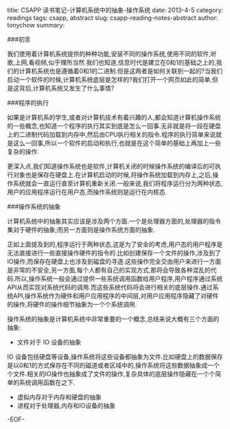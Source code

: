 title: CSAPP 读书笔记-计算机系统中的抽象-操作系统
date: 2013-4-5
category: readings
tags: csapp, abstract
slug: csapp-reading-notes-abstract
author: tonychow
summary: 

###初言

我们使用着计算机系统提供的种种功能,安装不同的操作系统,使用不同的软件,听歌,上网,看视频,似乎理所当然.我们也知道,信息时代是建立在0和1的基础之上的,我们的计算机系统也是遵循着0和1的二进制.但是这两者是如何关联到一起的?当我们启动一个软件的时候,计算机系统底层是怎样的?我们打开一个网页如此的简单,但是这背后,计算机系统又发生了什么事情?

###程序的执行

如果是计算机系的学生,或者对计算机技术有着兴趣的人,都会知道计算机操作系统的一些概念,也知道一个程序的执行其实到底是怎么一回事.无非就是将一段在硬盘上的二进制代码加载到内存中,然后由CPU执行相关的指令.程序的执行简单来说就是这么一回事,所以一个软件的启动和执行,也就是在这个简单的基础上再加上一些复杂的操作.
<!--more-->
更深入点,我们知道操作系统也是软件,计算机关闭的时候操作系统的编译后的可执行对象也是保存在硬盘上.在计算机启动的时候,将操作系统加载到内存上,之后,操作系统就会一直运行直至计算机重新关闭.一般来说,我们将程序运行分为两种状态,用户的应用程序运行在用户态,而操作系统则是运行在内核态.

###操作系统的抽象

计算机系统中的抽象其实应该是涉及两个方面.一个是处理器方面的,处理器的指令集对于硬件的抽象;而另一方面则是操作系统方面的抽象.

正如上面提及到的,程序运行于两种状态,这是为了安全的考虑,用户态的用户程序是无法直接进行一些直接操作硬件的指令的.比如创建保存一个文件的操作,涉及到了IO操作,而保存在硬盘上也涉及到磁盘的寻道.这些操作完全交由用户来进行一方面是非常的不安全,另一方面,每个人都有自己的实现方式,那将会导致各种混乱的代码.所以,操作系统一般会通过提供一些系统调用函数给用户程序,用户程序通过系统API从而实现对系统代码的调用.而这些系统代码将会进行相关的底层操作.通过系统API,操作系统作为硬件和用户应用程序的中间层,对用户应用程序隐藏了对硬件的操作,将硬件的操作细节抽象为一个个系统调用.

操作系统的抽象是计算机系统中非常重要的一个概念,总结来说大概有三个方面的抽象:

* 文件对于 IO 设备的抽象

IO 设备包括硬盘等设备,操作系统将这些设备都抽象为文件.比如硬盘上的数据保存是以0和1的方式保存在不同的磁道或者区域中的,操作系统将这些数据抽象成一个个文件.相关的IO操作也抽象成了文件的操作,复杂具体的底层操作隐藏在一个个简单的系统调用函数在之下.

* 虚拟内存对于内存和硬盘的抽象
* 进程对于处理器,内存和IO设备的抽象

-EOF-

